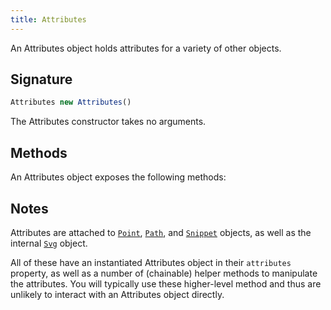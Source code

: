 ```yaml
---
title: Attributes
---
```


An Attributes object holds attributes for a variety of other objects.

## Signature

```js
Attributes new Attributes()
```

The Attributes constructor takes no arguments.

## Methods
An Attributes object exposes the following methods:

<ReadMore list />

## Notes

Attributes are attached to [`Point`](/reference/api/point),
[`Path`](/reference/api/path), and [`Snippet`](/reference/api/snippet) objects,
as well as the internal [`Svg`](/reference/api/svg) object.

All of these have an instantiated Attributes object in their `attributes`
property, as well as a number of (chainable) helper methods to manipulate the
attributes. You will typically use these higher-level method and thus are
unlikely to interact with an Attributes object directly.
